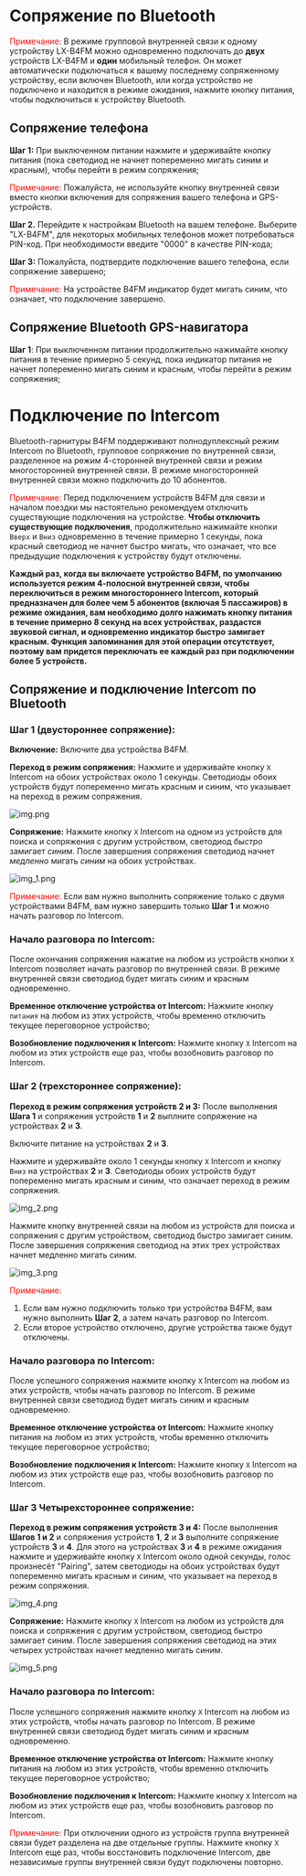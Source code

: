 # Сопряжение по Bluetooth

<span style="color:red">Примечание:</span> 
В режиме групповой внутренней связи к одному устройству LX-B4FM можно одновременно подключать до **двух** устройств LX-B4FM 
и **один** мобильный телефон.
Он может автоматически подключаться к вашему последнему сопряженному устройству, если включен Bluetooth,
или когда устройство не подключено и находится в режиме ожидания, нажмите кнопку питания, чтобы подключиться к устройству Bluetooth.

## Сопряжение телефона
**Шаг 1:** При выключенном питании нажмите и удерживайте кнопку питания (пока светодиод не начнет попеременно мигать синим и красным),
чтобы перейти в режим сопряжения; 

<span style="color:red">Примечание:</span> Пожалуйста, не используйте кнопку внутренней связи вместо кнопки включения для сопряжения вашего телефона и GPS-устройств.

**Шаг 2.** Перейдите к настройкам Bluetooth на вашем телефоне. Выберите "LX-B4FM", для некоторых мобильных телефонов может потребоваться PIN-код.
При необходимости введите "0000" в качестве PIN-кода; 

**Шаг 3:** Пожалуйста, подтвердите подключение вашего телефона, если сопряжение завершено;

<span style="color:red">Примечание:</span> На устройстве B4FM индикатор будет мигать синим, что означает, что подключение завершено.

## Сопряжение Bluetooth GPS-навигатора
**Шаг 1**: При выключенном питании продолжительно нажимайте кнопку питания в течение примерно 5 секунд, пока индикатор питания
не начнет попеременно мигать синим и красным, чтобы перейти в режим сопряжения;


# Подключение по Intercom

Bluetooth-гарнитуры B4FM поддерживают 
полнодуплексный режим Intercom по Bluetooth,
групповое сопряжение по внутренней связи, разделенное на режим 4-сторонней внутренней связи и режим многосторонней внутренней связи.
В режиме многосторонней внутренней связи можно подключить до 10 абонентов.

<span style="color:red">Примечание:</span> 
Перед подключением устройств B4FM для связи и началом поездки мы настоятельно рекомендуем отключить существующие подключения на устройстве.
**Чтобы отключить существующие подключения**, продолжительно нажимайте кнопки `Вверх` и `Вниз` одновременно в течение примерно 1 секунды, пока красный светодиод не начнет быстро мигать, что означает, что все предыдущие подключения к устройству будут отключены.

**Каждый раз, когда вы включаете устройство B4FM, по умолчанию используется режим 4-полосной внутренней связи,
чтобы переключиться в режим многостороннего Intercom, который предназначен для более чем 5 абонентов (включая 5 пассажиров) в режиме ожидания,
вам необходимо долго нажимать кнопку питания в течение примерно 8 секунд на всех устройствах, раздастся звуковой сигнал,
и одновременно индикатор быстро замигает красным. 
Функция запоминания для этой операции отсутствует, поэтому вам придется переключать ее каждый раз при подключении более 5 устройств.**

## Сопряжение и подключение Intercom по Bluetooth

### Шаг 1 (двустороннее сопряжение): 

**Включение:** Включите два устройства B4FM.

**Переход в режим сопряжения:** Нажмите и удерживайте кнопку `X` Intercom на обоих устройствах около 1 секунды. 
Светодиоды обоих устройств будут попеременно мигать красным и синим, что указывает на переход в режим сопряжения.

![img.png](img.png)

**Сопряжение:** Нажмите кнопку `X` Intercom на одном из устройств для поиска и сопряжения с другим устройством, светодиод _быстро_ замигает _синим_.
После завершения сопряжения светодиод начнет _медленно_ мигать _синим_ на обоих устройствах.

![img_1.png](img_1.png)

<span style="color:red">Примечание:</span> Если вам нужно выполнить сопряжение только с двумя устройствами B4FM,
вам нужно завершить только **Шаг 1** и можно начать разговор по Intercom.

### Начало разговора по Intercom:
После окончания сопряжения нажатие на любом из устройств кнопки `X` Intercom позволяет начать разговор по внутренней связи.
В режиме внутренней связи светодиод будет мигать синим и красным одновременно.

**Временное отключение устройства от Intercom:** Нажмите кнопку `питания` на любом из этих устройств, чтобы временно отключить текущее переговорное устройство;

**Возобновление подключения к Intercom:** Нажмите кнопку `X` Intercom на любом из этих устройств еще раз, чтобы возобновить разговор по Intercom.

### Шаг 2 (трехстороннее сопряжение):

**Переход в режим сопряжения устройств 2 и 3:** После выполнения **Шага 1** и сопряжения устройств **1** и **2**
выплните сопряжение на устройствах **2** и **3**.

Включите питание на устройствах **2** и **3**. 

Нажмите и удерживайте около 1 секунды кнопку `X` Intercom и кнопку `Вниз` на устройствах **2** и **3**.
Светодиоды обоих устройств будут попеременно мигать красным и синим, что означает переход в режим сопряжения.

![img_2.png](img_2.png)

Нажмите кнопку внутренней связи на любом из устройств для поиска и сопряжения с другим устройством, светодиод быстро замигает синим. После завершения сопряжения светодиод на этих трех устройствах начнет медленно мигать синим.

![img_3.png](img_3.png)

<span style="color:red">Примечание:</span>
1. Если вам нужно подключить только три устройства B4FM, вам нужно выполнить **Шаг 2**, а затем начать разговор по Intercom.
2. Если второе устройство отключено, другие устройства также будут отключены.

### Начало разговора по Intercom:
После успешного сопряжения нажмите кнопку `X` Intercom на любом из этих устройств, чтобы начать разговор по Intercom.
В режиме внутренней связи светодиод будет мигать синим и красным одновременно.

**Временное отключение устройства от Intercom:**
Нажмите кнопку питания на любом из этих устройств, чтобы временно отключить текущее переговорное устройство;

**Возобновление подключения к Intercom:** Нажмите кнопку `X` Intercom на любом из этих устройств еще раз, чтобы возобновить разговор по Intercom.

### Шаг 3 Четырехстороннее сопряжение:

**Переход в режим сопряжения устройств 3 и 4:**
После выполнения **Шагов 1 и 2** и сопряжения устройств **1**, **2** и **3** выполните сопряжение устройств **3** и **4**.
Для этого на устройствах **3** и **4** в режиме ожидания нажмите и удерживайте кнопку `X` Intercom около одной секунды,
голос произнесёт "Pairing", затем светодиоды на обоих устройствах будут попеременно мигать красным и синим,
что указывает на переход в режим сопряжения.

![img_4.png](img_4.png)

**Сопряжение:**
Нажмите кнопку `X` Intercom на любом из устройств для поиска и сопряжения с другим устройством, светодиод быстро замигает синим.
После завершения сопряжения светодиод на этих четырех устройствах начнет медленно мигать синим.

![img_5.png](img_5.png)

### Начало разговора по Intercom:
После успешного сопряжения нажмите кнопку `X` Intercom на любом из этих устройств, чтобы начать разговор по Intercom.
В режиме внутренней связи светодиод будет мигать синим и красным одновременно.

**Временное отключение устройства от Intercom:**
Нажмите кнопку питания на любом из этих устройств, чтобы временно отключить текущее переговорное устройство;

**Возобновление подключения к Intercom:**
Нажмите кнопку `X` Intercom на любом из этих устройств еще раз, чтобы возобновить разговор по Intercom.

<span style="color:red">Примечание:</span>
При отключении одного из устройств группа внутренней связи будет разделена на две отдельные группы.
Нажмите кнопку `X` Intercom еще раз, чтобы восстановить подключение Intercom, две независимые группы внутренней связи будут подключены повторно.